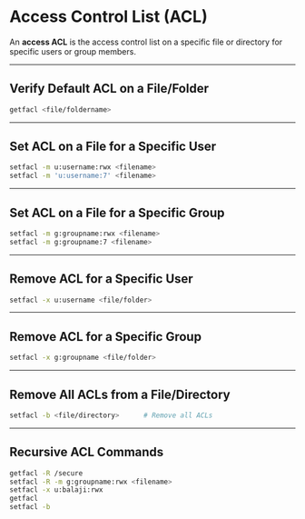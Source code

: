 
# Access Control List (ACL)

An **access ACL** is the access control list on a specific file or directory for specific users or group members.

---

## Verify Default ACL on a File/Folder

```bash
getfacl <file/foldername>
```

---

## Set ACL on a File for a Specific User

```bash
setfacl -m u:username:rwx <filename>
setfacl -m 'u:username:7' <filename>
```

---

## Set ACL on a File for a Specific Group

```bash
setfacl -m g:groupname:rwx <filename>
setfacl -m g:groupname:7 <filename>
```

---

## Remove ACL for a Specific User

```bash
setfacl -x u:username <file/folder>
```

---

## Remove ACL for a Specific Group

```bash
setfacl -x g:groupname <file/folder>
```

---

## Remove All ACLs from a File/Directory

```bash
setfacl -b <file/directory>      # Remove all ACLs
```

---

## Recursive ACL Commands

```bash
getfacl -R /secure
setfacl -R -m g:groupname:rwx <filename>
setfacl -x u:balaji:rwx
getfacl
setfacl -b
```
